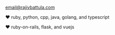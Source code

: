 email@rajivbattula.com

:heart: ruby, python, cpp, java, golang, and typescript

:heart: ruby-on-rails, flask, and vuejs

